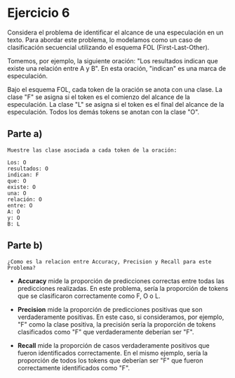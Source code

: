 # **Ejercicio 6**

Considera el problema de identificar el alcance de una especulación en un texto. Para abordar este problema, lo modelamos como un caso de clasificación secuencial utilizando el esquema FOL (First-Last-Other).

Tomemos, por ejemplo, la siguiente oración: "Los resultados indican que existe una relación entre A y B". En esta oración, "indican" es una marca de especulación.

Bajo el esquema FOL, cada token de la oración se anota con una clase. La clase "F" se asigna si el token es el comienzo del alcance de la especulación. La clase "L" se asigna si el token es el final del alcance de la especulación. Todos los demás tokens se anotan con la clase "O".

## **Parte a)**
`Muestre las clase asociada a cada token de la oración:`

```
Los: O
resultados: O
indican: F
que: O
existe: O
una: O
relación: O
entre: O
A: O
y: O
B: L
```

## **Parte b)**
`¿Como es la relacion entre Accuracy, Precision y Recall para este Problema?`

- **Accuracy** mide la proporción de predicciones correctas entre todas las predicciones realizadas. En este problema, sería la proporción de tokens que se clasificaron correctamente como F, O o L.

- **Precision** mide la proporción de predicciones positivas que son verdaderamente positivas. En este caso, si consideramos, por ejemplo, "F" como la clase positiva, la precisión sería la proporción de tokens clasificados como "F" que verdaderamente deberían ser "F".

- **Recall** mide la proporción de casos verdaderamente positivos que fueron identificados correctamente. En el mismo ejemplo, sería la proporción de todos los tokens que deberían ser "F" que fueron correctamente identificados como "F".